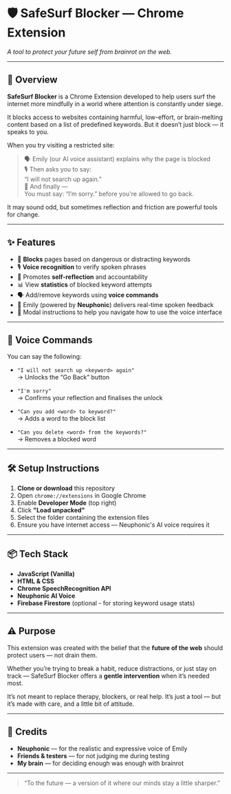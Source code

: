 # 🛡️ SafeSurf Blocker — Chrome Extension  
*A tool to protect your future self from brainrot on the web.*

---

## 🚀 Overview  
**SafeSurf Blocker** is a Chrome Extension developed to help users surf the internet more mindfully in a world where attention is constantly under siege.

It blocks access to websites containing harmful, low-effort, or brain-melting content based on a list of predefined keywords. But it doesn’t just block — it speaks to you.

When you try visiting a restricted site:
> 🗣️ Emily (our AI voice assistant) explains why the page is blocked  
> 🎙️ Then asks you to say:  
> “I will not search up *<keyword>* again.”  
> 🙏 And finally —  
> You must say: “I’m sorry.” before you're allowed to go back.

It may sound odd, but sometimes reflection and friction are powerful tools for change.

---

## ✨ Features

- 🔐 **Blocks** pages based on dangerous or distracting keywords  
- 🎙️ **Voice recognition** to verify spoken phrases  
- 🧠 Promotes **self-reflection** and accountability  
- 📊 View **statistics** of blocked keyword attempts  
- 🗣️ Add/remove keywords using **voice commands**  
- 📢 Emily (powered by **Neuphonic**) delivers real-time spoken feedback  
- 🧾 Modal instructions to help you navigate how to use the voice interface  

---

## 🎤 Voice Commands

You can say the following:

- `"I will not search up <keyword> again"`  
  → Unlocks the “Go Back” button

- `"I'm sorry"`  
  → Confirms your reflection and finalises the unlock

- `"Can you add <word> to keyword?"`  
  → Adds a word to the block list

- `"Can you delete <word> from the keywords?"`  
  → Removes a blocked word

---

## 🛠️ Setup Instructions

1. **Clone or download** this repository  
2. Open `chrome://extensions` in Google Chrome  
3. Enable **Developer Mode** (top right)  
4. Click **"Load unpacked"**  
5. Select the folder containing the extension files  
6. Ensure you have internet access — Neuphonic's AI voice requires it  

---

## 📦 Tech Stack

- **JavaScript (Vanilla)**  
- **HTML & CSS**  
- **Chrome SpeechRecognition API**  
- **Neuphonic AI Voice**  
- **Firebase Firestore** (optional - for storing keyword usage stats)

---

## ⚠️ Purpose

This extension was created with the belief that the **future of the web** should protect users — not drain them.  

Whether you’re trying to break a habit, reduce distractions, or just stay on track — SafeSurf Blocker offers a **gentle intervention** when it’s needed most.

It’s not meant to replace therapy, blockers, or real help. It’s just a tool — but it’s made with care, and a little bit of attitude.

---

## 🙏 Credits

- **Neuphonic** — for the realistic and expressive voice of Emily  
- **Friends & testers** — for not judging me during testing  
- **My brain** — for deciding enough was enough with brainrot

---

> “To the future — a version of it where our minds stay a little sharper.”

